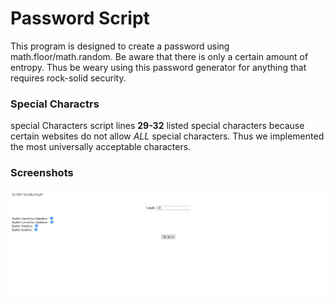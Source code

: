 # Password Script

This program is designed to create a password using math.floor/math.random. Be aware that there is only a certain amount of entropy. Thus be weary using this password generator for anything that requires rock-solid security.


### Special Charactrs

special Characters script lines **29-32** listed special characters because certain websites do not allow *ALL* special characters.
Thus we implemented the most universally acceptable characters.


### Screenshots
![Alt text](https://github.com/camRight/GeneratingPassword/blob/main/Screenshot%202020-10-20%20123053.png "Screenshot of Index.html")
